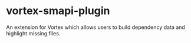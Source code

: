 # vortex-smapi-plugin
An extension for Vortex which allows users to build dependency data and highlight missing files. 
